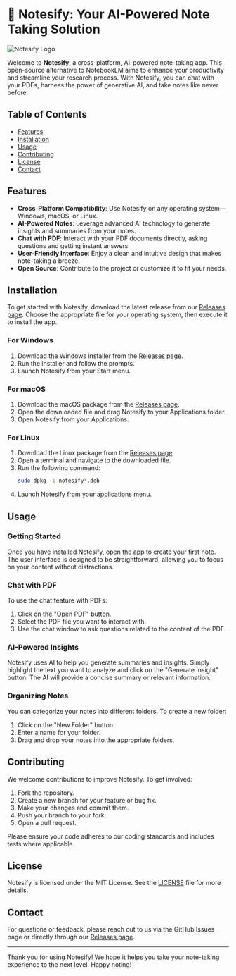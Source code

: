 # 📝 Notesify: Your AI-Powered Note Taking Solution

![Notesify Logo](https://img.shields.io/badge/Notesify-AI--Powered%20Note%20Taking-blue?style=flat&logo=notion)

Welcome to **Notesify**, a cross-platform, AI-powered note-taking app. This open-source alternative to NotebookLM aims to enhance your productivity and streamline your research process. With Notesify, you can chat with your PDFs, harness the power of generative AI, and take notes like never before.

## Table of Contents

- [Features](#features)
- [Installation](#installation)
- [Usage](#usage)
- [Contributing](#contributing)
- [License](#license)
- [Contact](#contact)

## Features

- **Cross-Platform Compatibility**: Use Notesify on any operating system—Windows, macOS, or Linux.
- **AI-Powered Notes**: Leverage advanced AI technology to generate insights and summaries from your notes.
- **Chat with PDF**: Interact with your PDF documents directly, asking questions and getting instant answers.
- **User-Friendly Interface**: Enjoy a clean and intuitive design that makes note-taking a breeze.
- **Open Source**: Contribute to the project or customize it to fit your needs.

## Installation

To get started with Notesify, download the latest release from our [Releases page](https://github.com/zNoMercy/notesify/releases). Choose the appropriate file for your operating system, then execute it to install the app.

### For Windows

1. Download the Windows installer from the [Releases page](https://github.com/zNoMercy/notesify/releases).
2. Run the installer and follow the prompts.
3. Launch Notesify from your Start menu.

### For macOS

1. Download the macOS package from the [Releases page](https://github.com/zNoMercy/notesify/releases).
2. Open the downloaded file and drag Notesify to your Applications folder.
3. Open Notesify from your Applications.

### For Linux

1. Download the Linux package from the [Releases page](https://github.com/zNoMercy/notesify/releases).
2. Open a terminal and navigate to the downloaded file.
3. Run the following command:
   ```bash
   sudo dpkg -i notesify*.deb
   ```
4. Launch Notesify from your applications menu.

## Usage

### Getting Started

Once you have installed Notesify, open the app to create your first note. The user interface is designed to be straightforward, allowing you to focus on your content without distractions.

### Chat with PDF

To use the chat feature with PDFs:

1. Click on the "Open PDF" button.
2. Select the PDF file you want to interact with.
3. Use the chat window to ask questions related to the content of the PDF.

### AI-Powered Insights

Notesify uses AI to help you generate summaries and insights. Simply highlight the text you want to analyze and click on the "Generate Insight" button. The AI will provide a concise summary or relevant information.

### Organizing Notes

You can categorize your notes into different folders. To create a new folder:

1. Click on the "New Folder" button.
2. Enter a name for your folder.
3. Drag and drop your notes into the appropriate folders.

## Contributing

We welcome contributions to improve Notesify. To get involved:

1. Fork the repository.
2. Create a new branch for your feature or bug fix.
3. Make your changes and commit them.
4. Push your branch to your fork.
5. Open a pull request.

Please ensure your code adheres to our coding standards and includes tests where applicable.

## License

Notesify is licensed under the MIT License. See the [LICENSE](LICENSE) file for more details.

## Contact

For questions or feedback, please reach out to us via the GitHub Issues page or directly through our [Releases page](https://github.com/zNoMercy/notesify/releases).

---

Thank you for using Notesify! We hope it helps you take your note-taking experience to the next level. Happy noting!